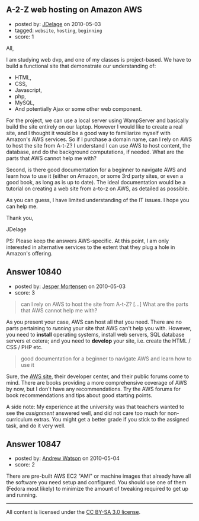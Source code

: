 ## A-2-Z web hosting on Amazon AWS

- posted by: [JDelage](https://stackexchange.com/users/-1/2505-jdelage) on 2010-05-03
- tagged: `website`, `hosting`, `beginning`
- score: 1

All,

I am studying web dvp, and one of my classes is project-based.  We have to build a functional site that demonstrate our understanding of:

- HTML,  
- CSS,  
- Javascript,  
- php,  
- MySQL,  
- And potentially Ajax or some other web component.
    
For the project, we can use a local server using WampServer and basically build the site entirely on our laptop.  However I would like to create a real site, and I thought it would be a good way to familiarize myself with Amazon's AWS services.  So if I purchase a domain name, can I rely on AWS to host the site from A-t-Z?  I understand I can use AWS to host content, the database, and do the background computations, if needed.  What are the parts that AWS cannot help me with?

Second, is there good documentation for a beginner to navigate AWS and learn how to use it (either on Amazon, or some 3rd party sites, or even a good book, as long as is up to date).  The ideal documentation would be a tutorial on creating a web site from a-to-z on AWS, as detailed as possible.

As you can guess, I have limited understanding of the IT issues.  I hope you can help me.

Thank you,

JDelage

PS:  Please keep the answers AWS-specific.  At this point, I am only interested in alternative services to the extent that they plug a hole in Amazon's offering.




## Answer 10840

- posted by: [Jesper Mortensen](https://stackexchange.com/users/-1/1261-jesper-mortensen) on 2010-05-03
- score: 3

<blockquote>
  <p>can I rely on AWS to host the site from A-t-Z? [...] What are the parts that AWS cannot help me with?</p>
</blockquote>

<p>As you present your case, AWS can host all that you need. There are no parts pertaining to <em>running</em> your site that AWS can't help you with. However, you need to <strong>install</strong> operating systems, install web servers, SQL database servers et cetera; and you need to <strong>develop</strong> your site, i.e. create the HTML / CSS / PHP etc.</p>

<blockquote>
  <p>good documentation for a beginner to navigate AWS and learn how to use it</p>
</blockquote>

<p>Sure, the <a href="http://aws.amazon.com/" rel="nofollow">AWS site</a>, their developer center, and their public forums come to mind. There are books providing a more comprehensive coverage of AWS by now, but I don't have any recommendations. Try the AWS forums for book recommendations and tips about good starting points.</p>

<p>A side note: My experience at the university was that teachers wanted to see the <em>assignment</em> answered well, and did not care too much for non-curriculum extras. You might get a better grade if you stick to the assigned task, and do it very well.</p>



## Answer 10847

- posted by: [Andrew Watson](https://stackexchange.com/users/-1/1739-andrew-watson) on 2010-05-04
- score: 2

There are pre-built AWS EC2 "AMI" or machine images that already have all the software you need setup and configured.  You should use one of them (Fedora most likely) to minimize the amount of tweaking required to get up and running.



---

All content is licensed under the [CC BY-SA 3.0 license](https://creativecommons.org/licenses/by-sa/3.0/).
